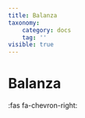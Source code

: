 ```yaml
---
title: Balanza
taxonomy:
    category: docs
    tag: ''
visible: true
---
```


# Balanza
:fas fa-chevron-right:
